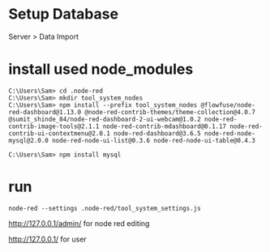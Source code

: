 # Setup Database
Server > Data Import






# install used node_modules
```shell
C:\Users\Sam> cd .node-red
C:\Users\Sam> mkdir tool_system_nodes
C:\Users\Sam> npm install --prefix tool_system_nodes @flowfuse/node-red-dashboard@1.13.0 @node-red-contrib-themes/theme-collection@4.0.7 @sumit_shinde_84/node-red-dashboard-2-ui-webcam@1.0.2 node-red-contrib-image-tools@2.1.1 node-red-contrib-mdashboard@0.1.17 node-red-contrib-ui-contextmenu@2.0.1 node-red-dashboard@3.6.5 node-red-node-mysql@2.0.0 node-red-node-ui-list@0.3.6 node-red-node-ui-table@0.4.3
```
```shell
C:\Users\Sam> npm install mysql
```


# run
```shell
node-red --settings .node-red/tool_system_settings.js
```

http://127.0.0.1/admin/ for node red editing

http://127.0.0.1/ for user
